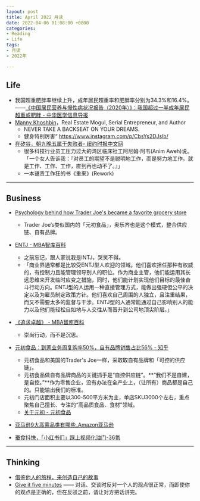 ```yaml
---
layout: post
title: April 2022 月读
date: 2022-04-06 01:08:00 +0800
categories:
- Reading
- Life
tags:
- 月读
- 2022年

---
```


## Life

- 我国超重肥胖率继续上升，成年居民超重率和肥胖率分别为34.3%和16.4%。——[《中国居民营养与慢性病状况报告（2020年）》：我国超过一半成年居民超重或肥胖 - 中华医学信息导报](http://rs.yiigle.com/CN115178202024/1306006.htm)
- [Manny Khoshbin](https://www.entrepreneur.com/author/manny-khoshbin)，Real Estate Mogul, Serial Entrepreneur, and Author
  - NEVER TAKE A BACKSEAT ON YOUR DREAMS. 
  - 健身特别厉害“ https://www.instagram.com/p/CbsYs2DJslb/
- [在矽谷，朝九晚五属于失败者- 纽约时报中文网](https://cn.nytimes.com/opinion/20170901/silicon-valley-work-life-balance-/zh-hant/dual/)
  - 很多科技行业员工压力过大的湾区临床社工阿尼姆·阿韦(Anim Aweh)说。「一个女人告诉我：『对员工的期望不是聪明地工作，而是努力地工作。就是工作、工作、工作，直到再也动不了。』」
  - 一本谴责工作狂的书《重来》(Rework)





---

## Business

- [Psychology behind how Trader Joe's became a favorite grocery store](https://www.cnbc.com/2020/03/09/psychology-behind-how-trader-joes-became-a-favorite-grocery-store.html)
  - Trader Joe’s类似国内的「元初食品」，奥乐齐也是这个模式，整合供应链、自有品牌。
- [ENTJ - MBA智库百科](https://wiki.mbalib.com/wiki/ENTJ#.E4.BC.98.E5.8A.BF)
  - 之前忘记，跟人家说我是INTJ，哭笑不得。
  - 「商业界通常都是比较受ENTJ型人欢迎的领域。他们喜欢担任那种有权威的，有控制力且能管理领导别人的职位。作为商业主管，他们能运用其长远思维来开发临时应变之措施，同时，他们能计划实现他们目标的最佳奋斗行动方向。ENTJ型的人运用一种直接管理方式，能做出强硬但公平的决定以及为雇员制定政策方针。他们喜欢自己周围的人独立，且注重结果，而又不需要太多的监督与干涉。ENTJ型的人通常能通过自己影响别人的能力以及他们能轻松自如地与人交往从而晋升到公司地顶尖阶层。」

- [《追求卓越》 - MBA智库百科](https://wiki.mbalib.com/wiki/%E3%80%8A%E8%BF%BD%E6%B1%82%E5%8D%93%E8%B6%8A%E2%80%94%E2%80%94%E7%BE%8E%E5%9B%BD%E4%BC%81%E4%B8%9A%E6%88%90%E5%8A%9F%E7%9A%84%E7%A7%98%E8%AF%80%E3%80%8B)
  - 崇尚行动，而不是沉思。

- [元初食品：到家业务周复购率50%，自有品牌销售占比56% - 知乎](https://zhuanlan.zhihu.com/p/57629591)
  - 元初食品和美国的Trader's Joe一样，采取取自有品牌和「可控的供应链」。
  - 元初食品做自有品牌商品的关键抓手是“自控供应链”。**“我们不是自建，是自控。”**作为零售企业，没有办法在全产业上，（让所有）商品都是自己的。只能输出我们的标准。
  - 元初门店面积主要以300-500平方米为主，单店SKU3000个左右，重点聚焦自己擅长、专注的“高品质食品、食材”领域。
  - [关于元初 - 元初食品](http://www.sungivenfoods.com/content/view/1)

- [亚马逊9大高需品类有哪些_Amazon亚马逊](https://gs.amazon.cn/news/news-brand-211108)
- [蚕食抖快，「小红书们」踩上视频化油门-36氪](https://www.36kr.com/p/1576859066551040)




---

## Thinking

- [借鉴他人的旅程，来创造自己的故事](https://robinchen.me/thinking/2021/05/03/life-and-our-story.html)
- [Give it five minutes](https://signalvnoise.com/posts/3124-give-it-five-minutes) —— 对话、交谈时反对一个人的观点很正常，而即使你的观点是正确的，但在反驳之前，请让对方把话讲完。
